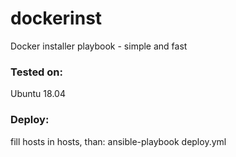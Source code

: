 # dockerinst
Docker installer playbook - simple and fast

### Tested on:
 Ubuntu 18.04

### Deploy:
 fill hosts in hosts, than:
 ansible-playbook deploy.yml
